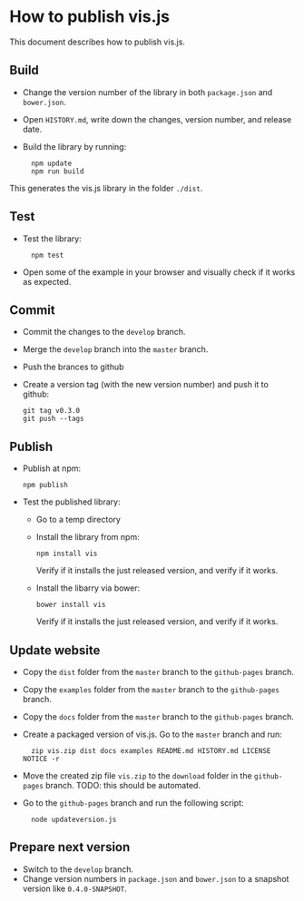 # How to publish vis.js

This document describes how to publish vis.js.


## Build

- Change the version number of the library in both `package.json` and `bower.json`.
- Open `HISTORY.md`, write down the changes, version number, and release date.
- Build the library by running:

        npm update
        npm run build

This generates the vis.js library in the folder `./dist`.


## Test

- Test the library:

        npm test

- Open some of the example in your browser and visually check if it works as expected.


## Commit

- Commit the changes to the `develop` branch.
- Merge the `develop` branch into the `master` branch.
- Push the brances to github
- Create a version tag (with the new version number) and push it to github:

      git tag v0.3.0
      git push --tags


## Publish

- Publish at npm:

      npm publish

- Test the published library:
  - Go to a temp directory
  - Install the library from npm:

        npm install vis

    Verify if it installs the just released version, and verify if it works.

  - Install the libarry via bower:

        bower install vis

    Verify if it installs the just released version, and verify if it works.


## Update website

- Copy the `dist` folder from the `master` branch to the `github-pages` branch.
- Copy the `examples` folder from the `master` branch to the `github-pages` branch.
- Copy the `docs` folder from the `master` branch to the `github-pages` branch.
- Create a packaged version of vis.js. Go to the `master` branch and run:

        zip vis.zip dist docs examples README.md HISTORY.md LICENSE NOTICE -r

- Move the created zip file `vis.zip` to the `download` folder in the
  `github-pages` branch. TODO: this should be automated.

- Go to the `github-pages` branch and run the following script:

        node updateversion.js


## Prepare next version

- Switch to the `develop` branch.
- Change version numbers in `package.json` and `bower.json` to a snapshot
  version like `0.4.0-SNAPSHOT`.
